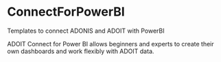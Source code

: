 # ConnectForPowerBI
Templates to connect ADONIS and ADOIT with PowerBI

ADOIT Connect for Power BI allows beginners and experts to create their own dashboards and work flexibly with ADOIT data.
